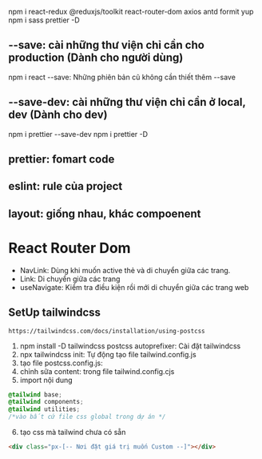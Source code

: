 npm i react-redux @reduxjs/toolkit react-router-dom axios antd formit yup
npm i sass prettier -D

## --save: cài những thư viện chỉ cần cho production (Dành cho người dùng)

npm i react --save: Những phiên bản cũ không cần thiết thêm --save

## --save-dev: cài những thư viện chỉ cần ở local, dev (Dành cho dev)

npm i prettier --save-dev
npm i prettier -D

## prettier: fomart code

## eslint: rule của project

## layout: giống nhau, khác compoenent

# React Router Dom

- NavLink: Dùng khi muốn active thẻ và di chuyển giữa các trang.
- Link: Di chuyển giữa các trang
- useNavigate: Kiểm tra điều kiện rồi mới di chuyển giữa các trang web

## SetUp tailwindcss

`https://tailwindcss.com/docs/installation/using-postcss`

1. npm install -D tailwindcss postcss autoprefixer: Cài đặt tailwindcss
2. npx tailwindcss init: Tự động tạo file tailwind.config.js
3. tạo file postcss.config.js:
4. chỉnh sữa content: trong file tailwind.config.cjs
5. import nội dung

```css
@tailwind base;
@tailwind components;
@tailwind utilities;
/*vào bất cứ file css global trong dự án */
```

6. tạo css mà tailwind chưa có sẵn

```html
<div class="px-[-- Nơi đặt giá trị muốn Custom --]"></div>
```
